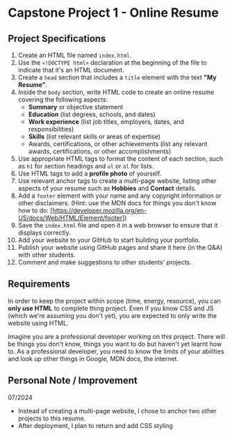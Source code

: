 # Capstone Project 1 - Online Resume

## Project Specifications

1. Create an HTML file named `index.html`.
2. Use the `<!DOCTYPE html>` declaration at the beginning of the file to indicate that it's an HTML document.
3. Create a `head` section that includes a `title` element with the text **"My Resume"**.
4. Inside the `body` section, write HTML code to create an online resume covering the following aspects:
   - **Summary** or objective statement
   - **Education** (list degrees, schools, and dates)
   - **Work experience** (list job titles, employers, dates, and responsibilities)
   - **Skills** (list relevant skills or areas of expertise)
   - Awards, certifications, or other achievements (list any relevant awards, certifications, or other accomplishments)
5. Use appropriate HTML tags to format the content of each section, such as `h1` for section headings and `ul` or `ol` for lists.
6. Use HTML tags to add a **profile photo** of yourself.
7. Use relevant anchor tags to create a multi-page website, listing other aspects of your resume such as **Hobbies** and **Contact** details.
8. Add a `footer` element with your name and any copyright information or other disclaimers. (Hint: use the MDN docs for things you don't know how to do: [https://developer.mozilla.org/en-US/docs/Web/HTML/Element/footer])
9. Save the `index.html` file and open it in a web browser to ensure that it displays correctly.
10. Add your website to your GitHub to start building your portfolio.
11. Publish your website using GitHub pages and share it here (in the Q&A) with other students.
12. Comment and make suggestions to other students' projects.

## Requirements

In order to keep the project within scope (time, energy, resource), you can **only use HTML** to complete thing project. Even if you know CSS and JS (which we're assuming you don't yet), you are expected to only write the website using HTML.

Imagine you are a professional developer working on this project. There will be things you don't know, things you want to do but haven't yet learnt how to. As a professional developer, you need to know the limits of your abilities and look up other things in Google, MDN docs, the internet.

## Personal Note / Improvement

07/2024  

- Instead of creating a multi-page website, I chose to anchor two other projects to this resume.
- After deployment, I plan to return and add CSS styling
